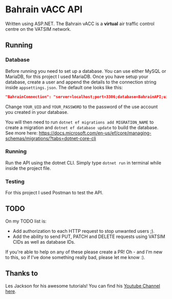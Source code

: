 # Bahrain vACC API
Written using ASP.NET.
The Bahrain vACC is a **virtual** air traffic control centre on the VATSIM network.

## Running
### Database
Before running you need to set up a database. You can use either MySQL or MariaDB, for this project I used MariaDB. Once you have setup your database, create a user and append the details to the connection string inside `appsettings.json`.
The default one looks like this:
```json
"BahrainConnection": "server=localhost;port=3306;database=BahrainAPI;uid=YOUR_UID;pwd=YOUR_PASSWORD;"
```
Change `YOUR_UID` and `YOUR_PASSWORD` to the password of the use account you created in your database.

You will then need to run `dotnet ef migrations add MIGRATION_NAME` to create a migration and `dotnet ef database update` to build the database. 
See more here: https://docs.microsoft.com/en-us/ef/core/managing-schemas/migrations/?tabs=dotnet-core-cli

### Running
Run the API using the dotnet CLI. Simply type `dotnet run` in terminal while inside the project file.

### Testing
For this project I used Postman to test the API.

## TODO
On my TODO list is:
* Add authorization to each HTTP request to stop unwanted users ;).
* Add the ability to send PUT, PATCH and DELETE requests using VATSIM CIDs as well as database IDs.

If you're able to help on any of these please create a PR!
Oh - and I'm new to this, so if I've done something really bad, please let me know :).

## Thanks to
Les Jackson for his awesome tutorials! You can find his [Youtube Channel here](https://www.youtube.com/c/binarythistle).
